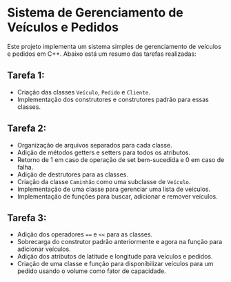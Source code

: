 # Sistema de Gerenciamento de Veículos e Pedidos

Este projeto implementa um sistema simples de gerenciamento de veículos e pedidos em C++. Abaixo está um resumo das tarefas realizadas:

## Tarefa 1:

- Criação das classes `Veículo`, `Pedido` e `Cliente`.
- Implementação dos construtores e construtores padrão para essas classes.

## Tarefa 2:

- Organização de arquivos separados para cada classe.
- Adição de métodos getters e setters para todos os atributos.
- Retorno de 1 em caso de operação de set bem-sucedida e 0 em caso de falha.
- Adição de destrutores para as classes.
- Criação da classe `Caminhão` como uma subclasse de `Veículo`.
- Implementação de uma classe para gerenciar uma lista de veículos.
- Implementação de funções para buscar, adicionar e remover veículos.

## Tarefa 3:

- Adição dos operadores `==` e `<<` para as classes.
- Sobrecarga do construtor padrão anteriormente e agora na função para adicionar veículos.
- Adição dos atributos de latitude e longitude para veículos e pedidos.
- Criação de uma classe e função para disponibilizar veículos para um pedido usando o volume como fator de capacidade.
